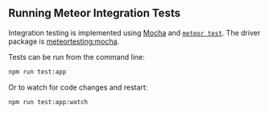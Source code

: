 ## Running Meteor Integration Tests

Integration testing is implemented using [Mocha](https://mochajs.org/#installation) and [`meteor test`](https://guide.meteor.com/testing.html). The driver package is [meteortesting:mocha](https://github.com/meteortesting/meteor-mocha).

Tests can be run from the command line:

```sh
npm run test:app
```

Or to watch for code changes and restart:

```sh
npm run test:app:watch
```
